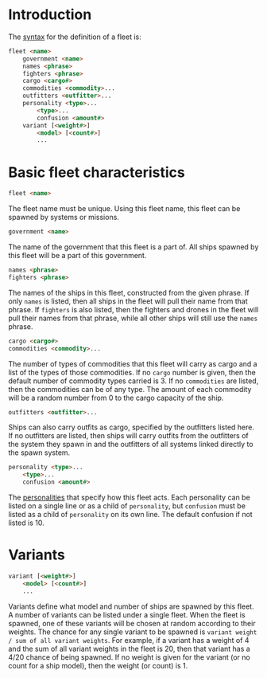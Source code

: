 # Introduction

The [syntax](DataFormat#grammar-specifications) for the definition of a fleet is:

```html
fleet <name>
	government <name>
	names <phrase>
	fighters <phrase>
	cargo <cargo#>
	commodities <commodity>...
	outfitters <outfitter>...
	personality <type>...
		<type>...
		confusion <amount#>
	variant [<weight#>]
		<model> [<count#>]
		...
```

# Basic fleet characteristics

```html
fleet <name>
```

The fleet name must be unique. Using this fleet name, this fleet can be spawned by systems or missions.

```html
government <name>
```

The name of the government that this fleet is a part of. All ships spawned by this fleet will be a part of this government.

```html
names <phrase>
fighters <phrase>
```

The names of the ships in this fleet, constructed from the given phrase. If only `names` is listed, then all ships in the fleet will pull their name from that phrase. If `fighters` is also listed, then the fighters and drones in the fleet will pull their names from that phrase, while all other ships will still use the `names` phrase.

```html
cargo <cargo#>
commodities <commodity>...
```

The number of types of commodities that this fleet will carry as cargo and a list of the types of those commodities. If no `cargo` number is given, then the default number of commodity types carried is 3. If no `commodities` are listed, then the commodities can be of any type. The amount of each commodity will be a random number from 0 to the cargo capacity of the ship.

```html
outfitters <outfitter>...
```

Ships can also carry outfits as cargo, specified by the outfitters listed here. If no outfitters are listed, then ships will carry outfits from the outfitters of the system they spawn in and the outfitters of all systems linked directly to the spawn system.

```html
personality <type>...
	<type>...
	confusion <amount#>
```

The [personalities](ShipPersonalities) that specify how this fleet acts. Each personality can be listed on a single line or as a child of `personality`, but `confusion` must be listed as a child of `personality` on its own line. The default confusion if not listed is 10.

# Variants

```html
variant [<weight#>]
	<model> [<count#>]
	...
```

Variants define what model and number of ships are spawned by this fleet. A number of variants can be listed under a single fleet. When the fleet is spawned, one of these variants will be chosen at random according to their weights. The chance for any single variant to be spawned is `variant weight / sum of all variant weights`. For example, if a variant has a weight of 4 and the sum of all variant weights in the fleet is 20, then that variant has a 4/20 chance of being spawned.
If no weight is given for the variant (or no count for a ship model), then the weight (or count) is 1.
